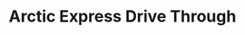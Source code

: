 ---
title: "Arctic Express Drive Through"
url: /logan/arctic-express-drive-through/
shop: alcohol
---
